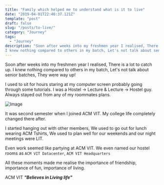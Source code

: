 ```yaml
---
title: "Family which helped me to understand what is it to live"
date: "2019-04-01T22:46:37.121Z"
template: "post"
draft: false
slug: "/posts/to-live/"
category: "Journey"
tags:
  - "Journey"
description: "Soon after weeks into my freshmen year I realised, There is a lot to catch up.
I knew nothing compared to others in my batch, Let's not talk about senior batches, They were way up!"
---
```


Soon after weeks into my freshmen year I realised, There is a lot to catch up.
I knew nothing compared to others in my batch, Let's not talk about senior batches, They were way up!

I used to sit for hours staring at my computer screen probably going through some tutorials. I was a Hostel -> Lecture & Lecture -> Hostel guy. Always stayed out from any of my roommates plans.

![Image](/media/4.jpg)

It was second semester when I joined ACM VIT. My college life completely changed there after.

I started hanging out with other members, We used to go out for lunch wearing ACM Tshirts, We used to plan well for our weekends and our night meetings were LIT.

Even work seemed like partying at ACM VIT. We even named our hostel rooms as `ACM VIT Datacenter`, `ACM VIT Headquarters`

All these moments made me realise the importance of friendship, importance of fun, importance of living.

ACM VIT ***"Believes in Living life"***
